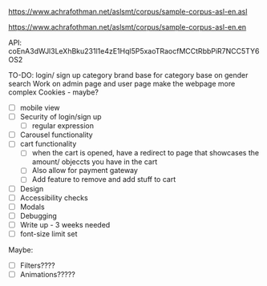 https://www.achrafothman.net/aslsmt/corpus/sample-corpus-asl-en.asl

https://www.achrafothman.net/aslsmt/corpus/sample-corpus-asl-en.en

API: coEnA3dWJl3LeXhBku231l1e4zE1Hql5P5xaoTRaocfMCCtRbbPiR7NCC5TY6OS2

TO-DO: 
login/ sign up
category
    brand base for category 
    base on gender search
Work on admin page and user page
make the webpage more complex
Cookies - maybe?
- [ ] mobile view
- [ ] Security of login/sign up
  - [ ] regular expression
- [ ] Carousel functionality
- [ ] cart functionality
  - [ ] when the cart is opened, have a redirect to page that showcases the amount/ objeccts you have in the cart
  - [ ] Also allow for payment gateway
  - [ ] Add feature to remove and add stuff to cart
- [ ] Design
- [ ] Accessibility checks
- [ ] Modals
- [ ] Debugging
- [ ] Write up - 3 weeks needed
- [ ] font-size limit set

Maybe:
- [ ] Filters????
- [ ] Animations?????
